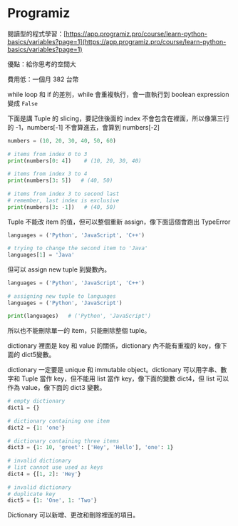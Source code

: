 # Programiz

閱讀型的程式學習：[https://app.programiz.pro/course/learn-python-basics/variables?page=1](https://app.programiz.pro/course/learn-python-basics/variables?page=1)

優點：給你思考的空間大

費用低：一個月 382 台幣



while loop 和 if 的差別，while 會重複執行，會一直執行到 boolean expression 變成 `False`

下面是講 Tuple 的 slicing，要記住後面的 index 不會包含在裡面，所以像第三行的 -1，numbers\[-1] 不會算進去，會算到 numbers\[-2]

```python
numbers = (10, 20, 30, 40, 50, 60)
 
# items from index 0 to 3
print(numbers[0: 4])    # (10, 20, 30, 40)
 
# items from index 3 to 4
print(numbers[3: 5])   # (40, 50)
 
# items from index 3 to second last
# remember, last index is exclusive
print(numbers[3: -1])   # (40, 50)
```

Tuple 不能改 item 的值，但可以整個重新 assign，像下面這個會跑出 TypeError

```python
languages = ('Python', 'JavaScript', 'C++')
 
# trying to change the second item to 'Java'
languages[1] = 'Java'
```

但可以 assign new tuple 到變數內。

```python
languages = ('Python', 'JavaScript', 'C++')
 
# assigning new tuple to languages
languages = ('Python', 'JavaScript')
 
print(languages)   # ('Python', 'JavaScript')

```

所以也不能刪除單一的 item，只能刪除整個 tuple。



dictionary 裡面是 key 和 value 的關係，dictionary 內不能有重複的 key，像下面的 dict5變數。

dictionary 一定要是 unique 和 immutable object。dictionary 可以用字串、數字和 Tuple 當作 key，但不能用 list 當作 key，像下面的變數 dict4，但 list 可以作為 value，像下面的 dict3 變數。



```python
# empty dictionary
dict1 = {}
 
# dictionary containing one item
dict2 = {1: 'one'}
 
# dictionary containing three items
dict3 = {1: 10, 'greet': ['Hey', 'Hello'], 'one': 1}
 
# invalid dictionary
# list cannot use used as keys
dict4 = {[1, 2]: 'Hey'}
 
# invalid dictionary
# duplicate key
dict5 = {1: 'One', 1: 'Two'} 
```

Dictionary 可以新增、更改和刪除裡面的項目。


